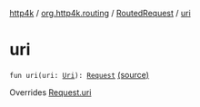 [http4k](../../index.md) / [org.http4k.routing](../index.md) / [RoutedRequest](index.md) / [uri](./uri.md)

# uri

`fun uri(uri: `[`Uri`](../../org.http4k.core/-uri/index.md)`): `[`Request`](../../org.http4k.core/-request/index.md) [(source)](https://github.com/http4k/http4k/blob/master/http4k-core/src/main/kotlin/org/http4k/routing/routing.kt#L109)

Overrides [Request.uri](../../org.http4k.core/-request/uri.md)


